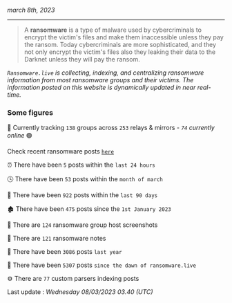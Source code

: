 _march 8th, 2023_

---

> A **ransomware** is a type of malware used by cybercriminals to encrypt the victim's files and make them inaccessible unless they pay the ransom. Today cybercriminals are more sophisticated, and they not only encrypt the victim's files also they leaking their data to the Darknet unless they will pay the ransom.


_`Ransomware.live` is collecting, indexing, and centralizing ransomware information from most ransomware groups and their victims. The information posted on this website is dynamically updated in near real-time._

### Some figures 

🔎 Currently tracking `138` groups across `253` relays & mirrors - _`74` currently online_ 🟢

Check recent ransomware posts [`here`](recentposts.md)


⏰ There have been `5` posts within the `last 24 hours`

🕓 There have been `53` posts within the `month of march`

📅 There have been `922` posts within the `last 90 days`

🏚 There have been `475` posts since the `1st January 2023`

📸 There are `124` ransomware group host screenshots

📝 There are `121` ransomware notes

🚀 There have been `3086` posts `last year`

🐣 There have been `5307` posts `since the dawn of ransomware.live`

⚙️ There are `77` custom parsers indexing posts



Last update : _Wednesday 08/03/2023 03.40 (UTC)_

